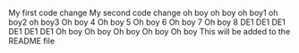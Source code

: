 My first code change
My second code change
oh boy
oh boy
oh boy1
oh boy2
oh boy3
Oh boy 4
Oh boy 5
Oh boy 6
Oh boy 7
Oh boy 8
DE1
DE1
DE1
DE1
DE1
DE1
Oh boy
Oh boy
Oh boy
Oh boy
Oh boy
This will be added to the README file
